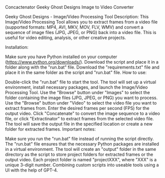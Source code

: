 Concactenator
Geeky Ghost Designs Image to Video Converter

Geeky Ghost Designs - Image/Video Processing Tool
Description:
This Image/Video Processing Tool allows you to extract frames from a video file (supported formats: MP4, AVI, MKV, MOV, FLV, WMV) and convert a sequence of image files (JPG, JPEG, or PNG) back into a video file. This is useful for video editing, analysis, or other creative projects.

Installation:

Make sure you have Python installed on your computer (https://www.python.org/downloads/).
Download the script and place it in a folder along with the "run.bat" file.
Download the "requirements.txt" file and place it in the same folder as the script and "run.bat" file.
How to use:

Double-click the "run.bat" file to start the tool.
The tool will set up a virtual environment, install necessary packages, and launch the Image/Video Processing Tool.
Use the "Browse" button under "Images" to select the folder containing the image files (JPG, JPEG, or PNG) you want to process.
Use the "Browse" button under "Video" to select the video file you want to extract frames from.
Enter the desired frames per second (FPS) for the output video.
Click "Concatenate" to convert the image sequence to a video file, or click "Extractinator" to extract frames from the selected video file.
The tool will save the output file in the specified location or create a new folder for extracted frames.
Important notes:

Make sure you run the "run.bat" file instead of running the script directly. The "run.bat" file ensures that the necessary Python packages are installed in a virtual environment.
The tool will create an "output" folder in the same directory as the script to store project folders for extracted frames or the output video. Each project folder is named "projectXXX", where "XXX" is a unique 3-digit number.
Combining custom scripts into useable tools using a UI with the help of GPT-4.
